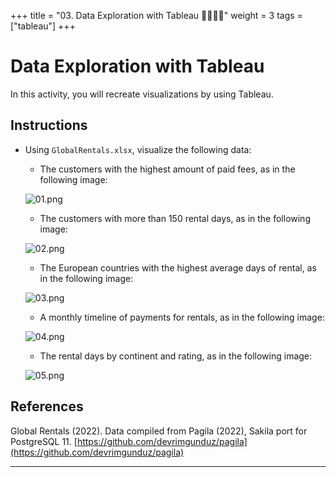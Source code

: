 +++
title = "03. Data Exploration with Tableau 👩‍🎓👨‍🎓"
weight = 3
tags = ["tableau"] 
+++


# Data Exploration with Tableau

In this activity, you will recreate visualizations by using Tableau.

## Instructions

* Using `GlobalRentals.xlsx`, visualize the following data:

   * The customers with the highest amount of paid fees, as in the following image:

   ![01.png](../images/01.png)

   * The customers with more than 150 rental days, as in the following image:

   ![02.png](../images/02.png)

   * The European countries with the highest average days of rental, as in the following image:

   ![03.png](../images/03.png)

   * A monthly timeline of payments for rentals, as in the following image:

   ![04.png](../images/04.png)

   * The rental days by continent and rating, as in the following image:

   ![05.png](../images/05.png)

## References

Global Rentals (2022). Data compiled from Pagila (2022), Sakila port for PostgreSQL 11.
[https://github.com/devrimgunduz/pagila](https://github.com/devrimgunduz/pagila)

---